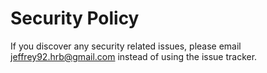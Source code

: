 # Security Policy

If you discover any security related issues, please email jeffrey92.hrb@gmail.com instead of using the issue tracker.
